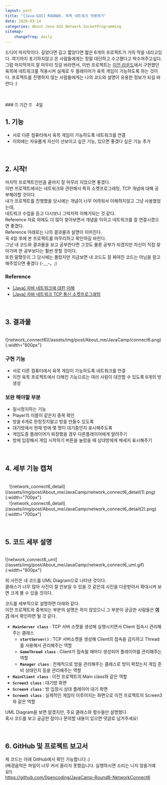 ```yaml
---
layout: post
title: "[Java-GUI] ROUND6. 육목 네트워크 적용하기"
date: 2020-03-14
categories: About Java GUI Network SocketProgramming
sitemap:
    changefreq: daily
---
```


드디어 마지막이다. 길었다면 길고 짧았다면 짧은 6개의 프로젝트가 거의 막을 내리고있다. 여기까지 포기하지않고 온 사람들에게는 정말 대단하고 수고했다고 박수쳐주고싶다. 그럼 마지막까지 잘 마무리 짓길 바라면서, 이번 프로젝트는 [이전 라운드](https://0pencoding.github.io/about/java/gui/2020/03/14/JavaCamp_Round5_%EC%9C%A1%EB%AA%A9.html)에서 구현했던 육목에 네트워크를 적용시켜 실제로 두 플레이어가 육목 게임이 가능하도록 하는 것이다. 프로젝트를 진행하지 않는 사람들에게는 나의 코드와 설명이 유용한 정보가 되길 바란다 :)  
<br/>

<br/>
### ⏰ 기간 ⏰ㅤ4일
<br/>

## 1. 기능
* 서로 다른 컴퓨터에서 육목 게임이 가능하도록 네트워크를 연결
* 이외에는 자유롭게 자신이 선보이고 싶은 기능, 있으면 좋겠다 싶은 기능 추가
<br/><br/><br/>

## 2. 시작!
마지막 프로젝트인만큼 끝까지 잘 마무리 지었으면 좋겠다.  
이번 프로젝트에서는 네트워크와 관련해서 특히 소켓프로그래밍, TCP 개념에 대해 공부해야할 것이다.  
내가 프로젝트를 진행했을 당시에는 개념이 너무 어려워서 이해하지않고 그냥 사용했었는데,  
네트워크 수업을 듣고 다시보니 그럭저럭 이해가되는 것 같다.  
Reference 자료 외에도 더 많이 찾아보면서 개념을 익히고 네트워크를 잘 연결시켰으면 좋겠다.  
Reference 아래로는 나의 결과물과 설명이 이어진다.  
꼭 4일 후에 본 프로젝트를 마무리하고 확인하길 바란다.  
그냥 내 코드와 결과물을 보고 공부한다면 그것도 물론 공부가 되겠지만 자신이 직접 찾아가며 한 공부보다는 훨씬 못할 것이다.  
또한 말했듯이 그 당시에는 몰랐지만 지금보면 내 코드도 잘 짜여진 코드는 아님을 참고해주었으면 좋겠다 (-﹏-。;)  

### Reference
- [[Java] 자바 네트워크에 대한 이해](https://coding-factory.tistory.com/267)
- [[Java] 자바 네트워크 TCP 통신 소켓프로그래밍](https://coding-factory.tistory.com/270)
<br/><br/><br/>

## 3. 결과물
<br/>
![network_connect6](/assets/img/post/About_me/JavaCamp/connect6.png){:width="800px"}  

### 구현 기능
- 서로 다른 컴퓨터에서 육목 게임이 가능하도록 네트워크를 연결
- 이전 육목 프로젝트에서 더해진 기능으로는 여러 사람이 대전할 수 있도록 6개의 방 생성

### 보완 해야할 부분
- 일시정지하는 기능
- Player의 이름이 같은지 중복 확인
- 방을 6개로 한정짓지말고 방을 만들수 있도록
- 대기방에서 현재 방에 몇 명이 대기중인지 표시해주도록
- 게임도중 플레이어가 퇴장했을 경우 다른플레이어에게 알려주기
- 방에 입장해서 게임 시작하기 버튼을 눌렀을 때 상대방에게 메세지 표시해주기
<br/><br/><br/>

## 4. 세부 기능 캡쳐
<br/>
ㅤ![network_connect6_detail](/assets/img/post/About_me/JavaCamp/network_connect6_detail(1).png){:width="700px"}  
<br/>
ㅤ![network_connect6_detail](/assets/img/post/About_me/JavaCamp/network_connect6_detail(2).png){:width="700px"}
<br/><br/><br/>

## 5. 코드 세부 설명
<br/>
![network_connect6_uml](/assets/img/post/About_me/JavaCamp/network_connect6_uml.gif){:width="800px"}  

위 사진은 내 코드를 UML Diagram으로 나타낸 것이다.  
클래스가 너무 많아 사진이 잘 안보일 수 있을 것 같은데 사진을 다운받아서 확대시켜 보면 크게 볼 수 있을 것이다.  

코드를 세부적으로 설명하면 아래와 같다.  
이전 프로젝트와 중복되는 부분의 설명은 하지 않았으니 그 부분이 궁금한 사람들은 [**여기**](https://0pencoding.github.io/about/java/gui/2020/03/14/JavaCamp_Round5_%EC%9C%A1%EB%AA%A9.html) 에서 확인하면 될 것 같다.

- **`MainServer class`** : TCP 서버 소켓을 생성해 실행시키면서 Client 접속시 관리해주는 클래스
    - **`startServer()`** : TCP 서버소켓을 생성해 Client의 접속을 감지하고 Thread를 사용해서 관리해주는 역할
    - **`GameThread class`** : Client가 접속될 때마다 생성되어 플레이어를 관리해주는 역할
    - **`Manager class`** : 전체적으로 방을 관리해주는 클래스로 방이 꽉찼는지 게임 준비 상태인지 등을 관리해주는 역할
- **`MainClient class`** : 이전 프로젝트의 Main class와 같은 역할
- **`Screen3 class`** : 대기방 화면
- **`Screen4 class`** : 방 입장시 상대 플레이어 대기 화면
- **`Screen5 class`** : 실제적인 게임이 이루어지는 화면으로 이전 프로젝트의 Screen3와 같은 역할


UML Diagram을 보면 알겠지만, 주요 클래스와 함수들만 설명했다.  
혹시 코드를 보고 궁금한 점이나 문의할 내용이 있으면 댓글로 남겨주세요!
<br/><br/><br/>

## 6. GitHub 및 프로젝트 보고서
제 코드는 아래 GitHub에서 확인 가능합니다 :)  
(배경음악은 파일이 너무 커서 올리지 못했습니다. 실행하시면 소리는 나지 않을거예요!)  
<https://github.com/0pencoding/JavaCamp-Round6-NetworkConnect6>
<br/><br/>